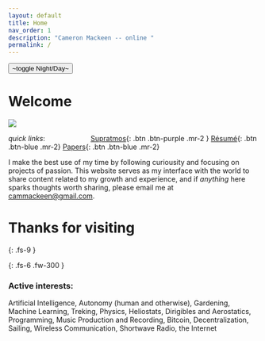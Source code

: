 ```yaml
---
layout: default
title: Home
nav_order: 1
description: "Cameron Mackeen -- online "
permalink: /
---
```



<button class="btn js-toggle-dark-mode">~toggle Night/Day~</button>

<script>
const toggleDarkMode = document.querySelector('.js-toggle-dark-mode')
const cssFile = document.querySelector('[rel="stylesheet"]')
const originalCssRef = cssFile.getAttribute('href')
const darkModeCssRef = originalCssRef.replace('just-the-docs.css', 'dark-mode-preview.css')

cssFile.setAttribute('href',  darkModeCssRef)

addEvent(toggleDarkMode, 'click', function(){
  if (cssFile.getAttribute('href') === originalCssRef) {
    cssFile.setAttribute('href',  darkModeCssRef)
  } else {
    cssFile.setAttribute('href', originalCssRef)
  }
})
</script>
# Welcome


![](/assets/cam_precipice.jpg)

*quick links*: &emsp;&emsp;&emsp;&emsp;&emsp;&emsp;
[Supratmos](/docs/projects/supratmos.md){: .btn .btn-purple .mr-2 }
[Résumé](/assets/cam_mackeen_v3_resume.pdf){: .btn .btn-blue .mr-2}
[Papers](/docs/academic/academic.md){: .btn .btn-blue .mr-2}




 I make the best use of my time by following curiousity and focusing on
projects of passion. This website serves as my interface with the world to
share content related to my growth and experience, and if *anything* here
sparks thoughts worth sharing, please email me at cammackeen@gmail.com. 



# Thanks for visiting 

{: .fs-9 }

{: .fs-6 .fw-300 }





### Active interests:

Artificial Intelligence, Autonomy (human and otherwise), Gardening, Machine Learning, Treking, Physics,  Heliostats, Dirigibles and Aerostatics,
Programming, Music Production and Recording,  Bitcoin, Decentralization, Sailing, Wireless Communication, Shortwave Radio, the Internet 

